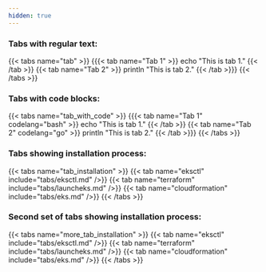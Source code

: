 ```yaml
---
hidden: true
---
```


### Tabs with regular text:
{{< tabs name="tab" >}}
{{{< tab name="Tab 1" >}}
echo "This is tab 1."
{{< /tab >}}
{{< tab name="Tab 2" >}}
println "This is tab 2."
{{< /tab >}}}
{{< /tabs >}}

### Tabs with code blocks:
{{< tabs name="tab_with_code" >}}
{{{< tab name="Tab 1" codelang="bash" >}}
echo "This is tab 1."
{{< /tab >}}
{{< tab name="Tab 2" codelang="go" >}}
println "This is tab 2."
{{< /tab >}}}
{{< /tabs >}}

### Tabs showing installation process:
{{< tabs name="tab_installation" >}}
{{< tab name="eksctl" include="tabs/eksctl.md" />}}
{{< tab name="terraform" include="tabs/launcheks.md" />}}
{{< tab name="cloudformation" include="tabs/eks.md" />}}
{{< /tabs >}}

### Second set of tabs showing installation process:
{{< tabs name="more_tab_installation" >}}
{{< tab name="eksctl" include="tabs/eksctl.md" />}}
{{< tab name="terraform" include="tabs/launcheks.md" />}}
{{< tab name="cloudformation" include="tabs/eks.md" />}}
{{< /tabs >}}
